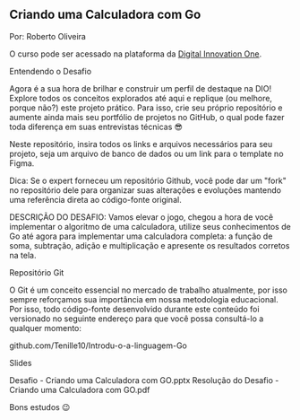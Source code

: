 ## Criando uma Calculadora com Go
Por: Roberto Oliveira 

O curso pode ser acessado na plataforma da [Digital Innovation One](https://digitalinnovation.one/).

Entendendo o Desafio
 
Agora é a sua hora de brilhar e construir um perfil de destaque na DIO! Explore todos os conceitos explorados até aqui e replique (ou melhore, porque não?) este projeto prático. Para isso, crie seu próprio repositório e aumente ainda mais seu portfólio de projetos no GitHub, o qual pode fazer toda diferença em suas entrevistas técnicas 😎
 
Neste repositório, insira todos os links e arquivos necessários para seu projeto, seja um arquivo de banco de dados ou um link para o template no Figma.
 
Dica: Se o expert forneceu um repositório Github, você pode dar um "fork" no repositório dele para organizar suas alterações e evoluções mantendo uma referência direta ao código-fonte original.
 
DESCRIÇÃO DO DESAFIO:
Vamos elevar o jogo, chegou a hora de você implementar o algoritmo de uma calculadora, utilize seus conhecimentos de Go até agora para implementar uma calculadora completa: a função de soma, subtração, adição e multiplicação e apresente os resultados corretos na tela.

 
Repositório Git
 
O Git é um conceito essencial no mercado de trabalho atualmente, por isso sempre reforçamos sua importância em nossa metodologia educacional. Por isso, todo código-fonte desenvolvido durante este conteúdo foi versionado no seguinte endereço para que você possa consultá-lo a qualquer momento:
 
github.com/Tenille10/Introdu-o-a-linguagem-Go
 
Slides
 
Desafio - Criando uma Calculadora com GO.pptx
Resolução do Desafio - Criando uma Calculadora com GO.pdf
 
 
Bons estudos 😉
 
